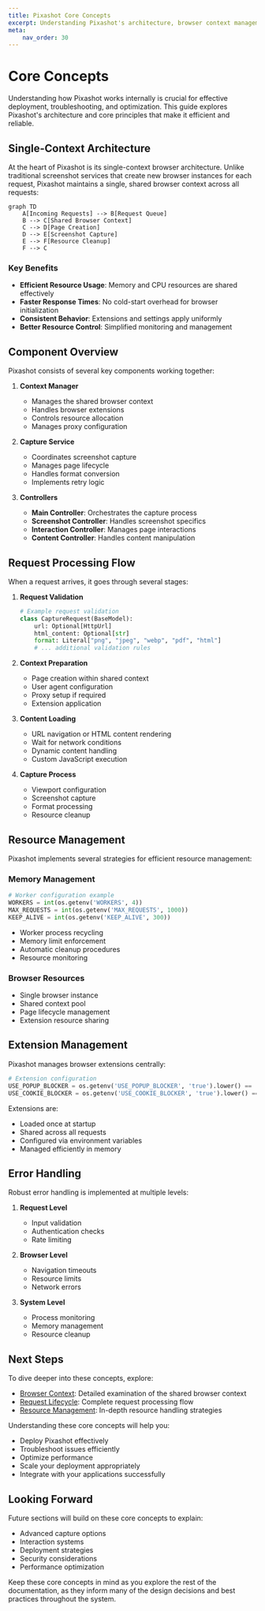 ```yaml
---
title: Pixashot Core Concepts
excerpt: Understanding Pixashot's architecture, browser context management, and request processing for optimal usage and deployment.
meta:
    nav_order: 30
---
```


# Core Concepts

Understanding how Pixashot works internally is crucial for effective deployment, troubleshooting, and optimization. This guide explores Pixashot's architecture and core principles that make it efficient and reliable.

## Single-Context Architecture

At the heart of Pixashot is its single-context browser architecture. Unlike traditional screenshot services that create new browser instances for each request, Pixashot maintains a single, shared browser context across all requests:

```mermaid
graph TD
    A[Incoming Requests] --> B[Request Queue]
    B --> C[Shared Browser Context]
    C --> D[Page Creation]
    D --> E[Screenshot Capture]
    E --> F[Resource Cleanup]
    F --> C
```

### Key Benefits
- **Efficient Resource Usage**: Memory and CPU resources are shared effectively
- **Faster Response Times**: No cold-start overhead for browser initialization
- **Consistent Behavior**: Extensions and settings apply uniformly
- **Better Resource Control**: Simplified monitoring and management

## Component Overview

Pixashot consists of several key components working together:

1. **Context Manager**
    - Manages the shared browser context
    - Handles browser extensions
    - Controls resource allocation
    - Manages proxy configuration

2. **Capture Service**
    - Coordinates screenshot capture
    - Manages page lifecycle
    - Handles format conversion
    - Implements retry logic

3. **Controllers**
    - **Main Controller**: Orchestrates the capture process
    - **Screenshot Controller**: Handles screenshot specifics
    - **Interaction Controller**: Manages page interactions
    - **Content Controller**: Handles content manipulation

## Request Processing Flow

When a request arrives, it goes through several stages:

1. **Request Validation**
   ```python
   # Example request validation
   class CaptureRequest(BaseModel):
       url: Optional[HttpUrl]
       html_content: Optional[str]
       format: Literal["png", "jpeg", "webp", "pdf", "html"]
       # ... additional validation rules
   ```

2. **Context Preparation**
    - Page creation within shared context
    - User agent configuration
    - Proxy setup if required
    - Extension application

3. **Content Loading**
    - URL navigation or HTML content rendering
    - Wait for network conditions
    - Dynamic content handling
    - Custom JavaScript execution

4. **Capture Process**
    - Viewport configuration
    - Screenshot capture
    - Format processing
    - Resource cleanup

## Resource Management

Pixashot implements several strategies for efficient resource management:

### Memory Management
```python
# Worker configuration example
WORKERS = int(os.getenv('WORKERS', 4))
MAX_REQUESTS = int(os.getenv('MAX_REQUESTS', 1000))
KEEP_ALIVE = int(os.getenv('KEEP_ALIVE', 300))
```

- Worker process recycling
- Memory limit enforcement
- Automatic cleanup procedures
- Resource monitoring

### Browser Resources
- Single browser instance
- Shared context pool
- Page lifecycle management
- Extension resource sharing

## Extension Management

Pixashot manages browser extensions centrally:

```python
# Extension configuration
USE_POPUP_BLOCKER = os.getenv('USE_POPUP_BLOCKER', 'true').lower() == 'true'
USE_COOKIE_BLOCKER = os.getenv('USE_COOKIE_BLOCKER', 'true').lower() == 'true'
```

Extensions are:
- Loaded once at startup
- Shared across all requests
- Configured via environment variables
- Managed efficiently in memory

## Error Handling

Robust error handling is implemented at multiple levels:

1. **Request Level**
    - Input validation
    - Authentication checks
    - Rate limiting

2. **Browser Level**
    - Navigation timeouts
    - Resource limits
    - Network errors

3. **System Level**
    - Process monitoring
    - Memory management
    - Resource cleanup

## Next Steps

To dive deeper into these concepts, explore:

- [Browser Context](browser-context.md): Detailed examination of the shared browser context
- [Request Lifecycle](request-lifecycle.md): Complete request processing flow
- [Resource Management](resource-management.md): In-depth resource handling strategies

Understanding these core concepts will help you:
- Deploy Pixashot effectively
- Troubleshoot issues efficiently
- Optimize performance
- Scale your deployment appropriately
- Integrate with your applications successfully

## Looking Forward

Future sections will build on these core concepts to explain:
- Advanced capture options
- Interaction systems
- Deployment strategies
- Security considerations
- Performance optimization

Keep these core concepts in mind as you explore the rest of the documentation, as they inform many of the design decisions and best practices throughout the system.